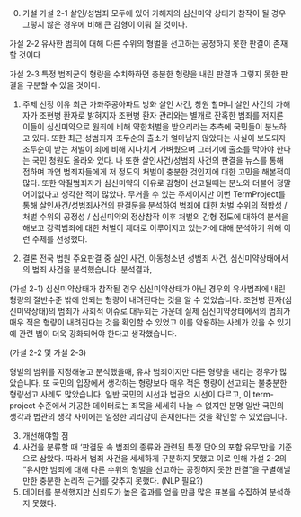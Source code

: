 0. 가설
가설 2-1 살인/성범죄 모두에 있어 가해자의 심신미약 상태가 참작이 될 경우 그렇지 않은 경우에 비해 큰 감형이 이뤄 질 것이다.

가설 2-2 유사한 범죄에 대해 다른 수위의 형벌을 선고하는 공정하지 못한 판결이 존재할 것이다

가설 2-3 특정 범죄군의 형량을 수치화하면 충분한 형량을 내린 판결과 그렇지 못한 판결을 구분할 수 있을 것이다.

1. 주제 선정 이유
최근 가좌주공아파트 방화 살인 사건, 창원 할머니 살인 사건의 가해자가 조현병 환자로 밝혀지자 조현병 환자 관리와는 별개로 잔혹한 범죄를 저지른 이들이 심신미약으로 원죄에 비해 약한처벌을 받으리라는 추측에 국민들이 분노하고 있다.
또한 최근 성범죄자 조두순의 출소가 얼마남지 않았다는 사실이 보도되자 조두순이 받는 처벌이 죄에 비해 지나치게 가벼웠으며 그러기에 출소를 막아야 한다는 국민 청원도 올라와 있다.
나 또한 살인사건/성범죄 사건의 판결을 뉴스를 통해 접하며 과연 범죄자들에게 저 정도의 처벌이 충분한 것인지에 대한 고민을 해본적이 많다. 또한 악질범죄자가 심신미약의 이유로 감형이 선고될때는 분노와 더불어 정말 어이없다고 생각한 적이 많았다.
무거울 수 있는 주제이지만 이번 TermProject를 통해 살인사건/성범죄사건의 판결문을 분석하여 범죄에 대한 처벌 수위의 적합성 / 처벌 수위의 공정성 / 심신미약의 정상참작 이후 처벌의 감형 정도에 대하여 분석을 해보고 강력범죄에 대한 처벌이 제대로 이루어지고 있는가에 대해 분석하기 위해 이런 주제를 선정했다.

2. 결론
전국 법원 주요판결 중 살인 사건, 아동청소년 성범죄 사건, 심신미약상태에서의 범죄 사건을 분석했습니다.
분석결과,

(가설 2-1) 
심신미약상태가 참작될 경우 심신미약상태가 아닌 경우의 유사범죄에 내린 형량의 절반수준 밖에 안되는 형량이 내려진다는 것을 알 수 있었습니다. 조현병 환자(심신미약상태)의 범죄가 사회적 이슈로 대두되는 가운데 실제 심신미약상태에서의 범죄가 매우 적은 형량이 내려진다는 것을 확인할 수 있었고 이를 악용하는 사례가 있을 수 있기에 관련 법이 더욱 강화되어야 한다고 생각했습니다.

(가설 2-2 및 가설 2-3) 

형벌의 범위를 지정해놓고 분석했을때, 유사 범죄이지만 다른 형량을 내리는 경우가 많았습니다. 또 국민의 입장에서 생각하는 형량보다 매우 적은 형량이 선고되는 불충분한 형량선고 사례도 많았습니다. 일반 국민의 시선과 법관의 시선이 다르고, 이 term-project 수준에서 가공한 데이터로는 죄목을 세세히 나눌 수 없지만 분명 일반 국민의 생각과 법관의 생각 사이에는 일정한 괴리감이 존재한다는 것을 확인할 수 있었습니다.

3. 개선해야할 점
1. 사건을 분류할 때 ‘판결문 속 범죄의 종류와 관련된 특정 단어의 포함 유무’만을 기준으로 삼았다. 따라서 범죄 사건을 세세하게 구분하지 못했고 이로 인해 가설 2-2의 “유사한 범죄에 대해 다른 수위의 형벌을 선고하는 공정하지 못한 판결”을 구별해낼만한 충분한 논리적 근거를 갖추지 못했다. (NLP 필요?)
2. 데이터를 분석했지만 신뢰도가 높은 결과를 얻을 만큼 많은 표본을 수집하여 분석하지 못했다.

